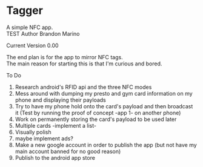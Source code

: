 # Tagger
A simple NFC app.  
TEST
Author 
Brandon Marino

Current Version
0.00

The end plan is for the app to mirror NFC tags.  
The main reason for starting this is that I'm curious and bored.

To Do

1. Research android's RFID api and the three NFC modes
2. Mess around with dumping my presto and gym card information on my phone and displaying their payloads
3. Try to have my phone hold onto the card's payload and then broadcast it (Test by running the proof of concept -app 1- on another phone)
4. Work on permanently storing the card's payload to be used later
5. Multiple cards -implement a list-
6. Visually polish
7. maybe implement ads?
8. Make a new google account in order to publish the app (but not have my main account banned for no good reason)
8. Publish to the android app store
